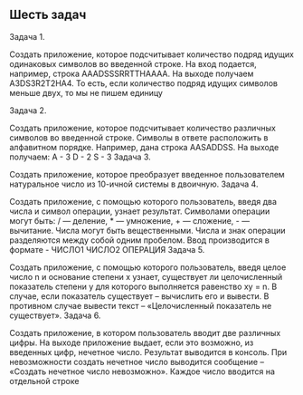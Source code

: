 ## Шесть задач ##

Задача 1.

Создать приложение, которое подсчитывает количество подряд идущих одинаковых символов во введенной строке. На вход подается, например, строка AAADSSSRRTTHAAAA. На выходе получаем A3DS3R2T2HA4. То есть, если количество подряд идущих символов меньше двух, то мы не пишем единицу

Задача 2.

Создать приложение, которое подсчитывает количество различных символов во введенной строке. Символы в ответе расположить в алфавитном порядке. Например, дана строка AASADDSS. На выходе получаем:
A - 3
D - 2
S - 3
Задача 3.

Создать приложение, которое преобразует введенное пользователем натуральное число из 10-ичной системы в двоичную.
Задача 4.

Создать приложение, с помощью которого пользователь, введя два числа и символ операции, узнает результат. Символами операции могут быть: / — деление, * — умножение, + — сложение, - — вычитание. Числа могут быть вещественными. Числа и знак операции разделяются между собой одним пробелом. Ввод производится в формате - ЧИСЛО1 ЧИСЛО2 ОПЕРАЦИЯ
Задача 5.

Создать приложение, с помощью которого пользователь, введя целое число n и основание степени x узнает, существует ли целочисленный показатель степени y для которого выполняется равенство xy = n. В случае, если показатель существует – вычислить его и вывести. В противном случае вывести текст – «Целочисленный показатель не существует».
Задача 6.

Создать приложение, в котором пользователь вводит две различных цифры. На выходе приложение выдает, если это возможно, из введенных цифр, нечетное число. Результат выводится в консоль. При невозможности создать нечетное число выводится сообщение – «Создать нечетное число невозможно». Каждое число вводится на отдельной строке